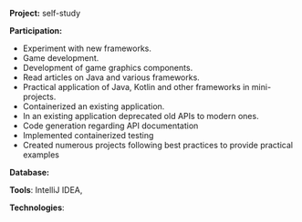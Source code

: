 **Project:** self-study

**Participation:** 

- Experiment with new frameworks.
- Game development.
- Development of game graphics components.
- Read articles on Java and various frameworks.
- Practical application of Java, Kotlin and other frameworks in mini-projects.
- Containerized an existing application.
- In an existing application deprecated old APIs to modern ones.
- Code generation regarding API documentation
- Implemented containerized testing
- Created numerous projects following best practices to provide practical examples

**Database:**

**Tools**: IntelliJ IDEA, 

**Technologies**: